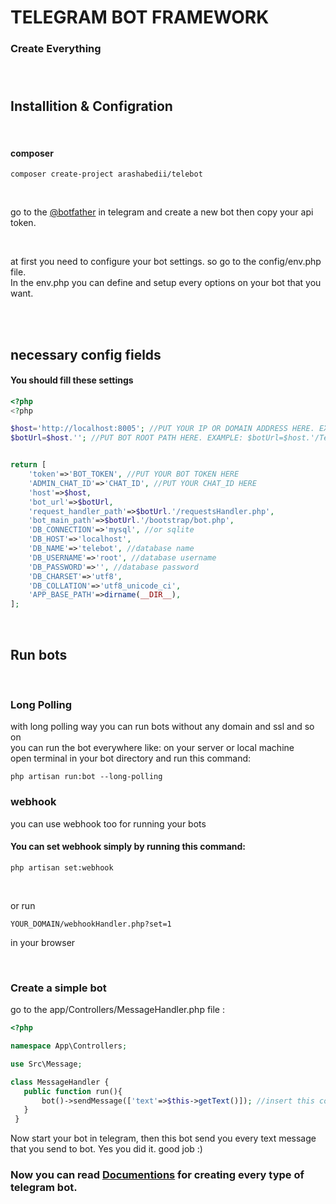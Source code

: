 #  TELEGRAM BOT FRAMEWORK
### Create Everything <br/><br/><br/>


## Installition & Configration
<br>

#### composer
```
composer create-project arashabedii/telebot
```
<br/>

go to the [@botfather](https://t.me/botfather) in telegram and create a new bot
then copy your api token.

<br/>

at first you need to configure your bot settings. so go to the config/env.php file.</br>
In the env.php you can define and setup every options on your bot that you want.

<br/>
<br/>

## necessary config fields
#### You should fill these settings
```PHP
<?php
<?php

$host='http://localhost:8005'; //PUT YOUR IP OR DOMAIN ADDRESS HERE. EXAMPLE: http://192.168.1.15
$botUrl=$host.''; //PUT BOT ROOT PATH HERE. EXAMPLE: $botUrl=$host.'/TeleBotDir';


return [
    'token'=>'BOT_TOKEN', //PUT YOUR BOT TOKEN HERE
    'ADMIN_CHAT_ID'=>'CHAT_ID', //PUT YOUR CHAT_ID HERE
    'host'=>$host,
    'bot_url'=>$botUrl,
    'request_handler_path'=>$botUrl.'/requestsHandler.php',
    'bot_main_path'=>$botUrl.'/bootstrap/bot.php',
    'DB_CONNECTION'=>'mysql', //or sqlite
    'DB_HOST'=>'localhost',
    'DB_NAME'=>'telebot', //database name
    'DB_USERNAME'=>'root', //database username
    'DB_PASSWORD'=>'', //database password
    'DB_CHARSET'=>'utf8',
    'DB_COLLATION'=>'utf8_unicode_ci',
    'APP_BASE_PATH'=>dirname(__DIR__),
];


```
<br/>

## Run bots

<br>

### Long Polling
with long polling way you can run bots without any domain and ssl and so on <br>
you can run the bot everywhere like: on your server or local machine
<br>
open terminal in your bot directory and run this command:
```
php artisan run:bot --long-polling

```

### webhook
you can use webhook too for running your bots

#### You can set webhook simply by running this command: <br/>
```
php artisan set:webhook

```
<br>

or run

``` 
YOUR_DOMAIN/webhookHandler.php?set=1

```

in your browser

<br/>


### Create a simple bot

go to the app/Controllers/MessageHandler.php file :

```php
<?php

namespace App\Controllers;

use Src\Message;

class MessageHandler {
   public function run(){
       bot()->sendMessage(['text'=>$this->getText()]); //insert this code
   }
 }

```

Now start your bot in telegram, then this bot send you every text message that you send to bot. Yes you did it. good job :)

### Now you can read [Documentions](https://arashabedii.github.io/TeleBot) for creating every type of telegram bot.

